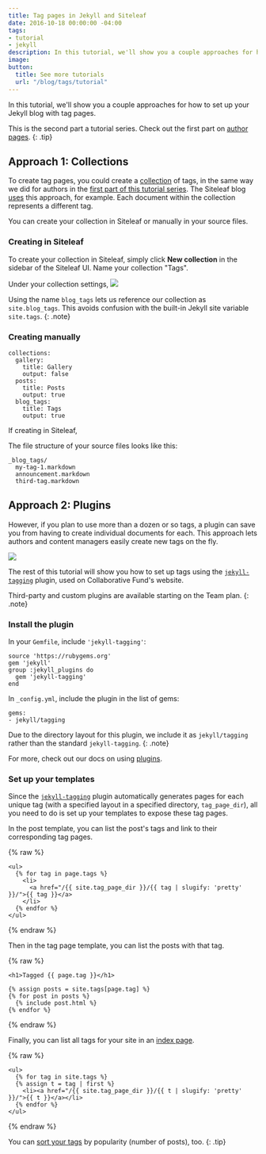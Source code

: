 ```yaml
---
title: Tag pages in Jekyll and Siteleaf
date: 2016-10-18 00:00:00 -04:00
tags:
- tutorial
- jekyll
description: In this tutorial, we'll show you a couple approaches for how to set up your Jekyll blog with tag pages.
image: 
button:
  title: See more tutorials
  url: "/blog/tags/tutorial"
---
```


In this tutorial, we'll show you a couple approaches for how to set up your Jekyll blog with tag pages.


This is the second part a tutorial series. Check out the first part on [author pages](/blog/author-pages-in-jekyll-and-siteleaf/).
{: .tip}

## Approach 1: Collections

To create tag pages, you could create a [collection](https://jekyllrb.com/docs/collections/) of tags, in the same way we did for authors in the [first part of this tutorial series](/blog/author-pages-in-jekyll-and-siteleaf/). The Siteleaf blog [uses](https://github.com/siteleaf/siteleaf.com/tree/master/_blog_tags) this approach, for example. Each document within the collection represents a different tag.

You can create your collection in Siteleaf or manually in your source files.

### Creating in Siteleaf

To create your collection in Siteleaf, simply click **New collection** in the sidebar of the Siteleaf UI. Name your collection "Tags".

Under your collection settings, 
![](/uploads/tag-collection.png)

Using the name `blog_tags` lets us reference our collection as `site.blog_tags`. This avoids confusion with the built-in Jekyll site variable `site.tags`.
{: .note}

### Creating manually

```
collections:
  gallery:
    title: Gallery
    output: false
  posts:
    title: Posts
    output: true
  blog_tags:
    title: Tags
    output: true
```

If creating in Siteleaf, 

The file structure of your source files looks like this:

```
_blog_tags/
  my-tag-1.markdown
  announcement.markdown
  third-tag.markdown
```

## Approach 2: Plugins

However, if you plan to use more than a dozen or so tags, a plugin can save you from having to create individual documents for each. This approach lets authors and content managers easily create new tags on the fly.

![](/uploads/tags-select.gif)

The rest of this tutorial will show you how to set up tags using the [`jekyll-tagging`](https://github.com/pattex/jekyll-tagging) plugin, used on Collaborative Fund's website.

Third-party and custom plugins are available starting on the Team plan.
{: .note}

### Install the plugin

In your `Gemfile`, include `'jekyll-tagging'`:

```
source 'https://rubygems.org'
gem 'jekyll'
group :jekyll_plugins do
  gem 'jekyll-tagging'
end
```

In `_config.yml`, include the plugin in the list of gems:

```
gems:
- jekyll/tagging
```

Due to the directory layout for this plugin, we include it as `jekyll/tagging` rather than the standard `jekyll-tagging`.
{: .note}

For more, check out our docs on using [plugins](https://learn.siteleaf.com/themes/jekyll-plugins/).

### Set up your templates

Since the [`jekyll-tagging`](https://github.com/pattex/jekyll-tagging) plugin automatically generates pages for each unique tag (with a specified layout in a specified directory, `tag_page_dir`), all you need to do is set up your templates to expose these tag pages.

In the post template, you can list the post's tags and link to their corresponding tag pages.

{% raw %}
```liquid
<ul>
  {% for tag in page.tags %}
    <li>
      <a href="/{{ site.tag_page_dir }}/{{ tag | slugify: 'pretty' }}/">{{ tag }}</a>
    </li>
  {% endfor %}
</ul>
```
{% endraw %}

Then in the tag page template, you can list the posts with that tag.

{% raw %}
```liquid
<h1>Tagged {{ page.tag }}</h1>

{% assign posts = site.tags[page.tag] %}
{% for post in posts %}
  {% include post.html %}
{% endfor %}
```
{% endraw %}


Finally, you can list all tags for your site in an [index page](http://www.collaborativefund.com/blog/tags/).

{% raw %}
```liquid
<ul>
  {% for tag in site.tags %}
  {% assign t = tag | first %}
    <li><a href="/{{ site.tag_page_dir }}/{{ t | slugify: 'pretty' }}/">{{ t }}</a></li>
  {% endfor %}
</ul>
```
{% endraw %}

You can [sort your tags](https://gist.github.com/sskylar/8956549d1ae9dc91c89e74b1c5a0d8c9) by popularity (number of posts), too.
{: .tip}
